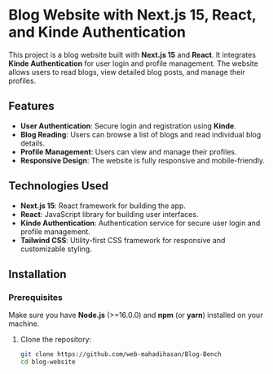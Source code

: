 # Blog Website with Next.js 15, React, and Kinde Authentication

This project is a blog website built with **Next.js 15** and **React**. It integrates **Kinde Authentication** for user login and profile management. The website allows users to read blogs, view detailed blog posts, and manage their profiles.

## Features
- **User Authentication**: Secure login and registration using **Kinde**.
- **Blog Reading**: Users can browse a list of blogs and read individual blog details.
- **Profile Management**: Users can view and manage their profiles.
- **Responsive Design**: The website is fully responsive and mobile-friendly.

## Technologies Used
- **Next.js 15**: React framework for building the app.
- **React**: JavaScript library for building user interfaces.
- **Kinde Authentication**: Authentication service for secure user login and profile management.
- **Tailwind CSS**: Utility-first CSS framework for responsive and customizable styling.

## Installation

### Prerequisites

Make sure you have **Node.js** (>=16.0.0) and **npm** (or **yarn**) installed on your machine.

1. Clone the repository:
   ```bash
   git clone https://github.com/web-mahadihasan/Blog-Bench
   cd blog-website
